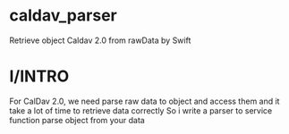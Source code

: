 # caldav_parser
Retrieve object Caldav 2.0 from rawData by Swift

# I/INTRO

For CalDav 2.0, we need parse raw data to object and access them and it take a lot of time to retrieve data correctly
So i write a parser to service function parse object from your data
